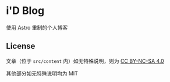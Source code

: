 # i'D Blog

使用 Astro 重制的个人博客

## License

文章（位于 `src/content` 内）如无特殊说明，则为 [CC BY-NC-SA 4.0](https://creativecommons.org/licenses/by-nc-sa/4.0/)

其他部分如无特殊说明均为 MIT